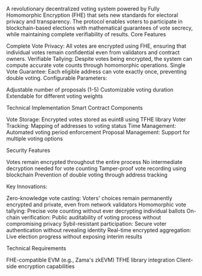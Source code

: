 A revolutionary decentralized voting system powered by Fully Homomorphic Encryption (FHE) that sets new standards for electoral privacy and transparency. The protocol enables voters to participate in blockchain-based elections with mathematical guarantees of vote secrecy, while maintaining complete verifiability of results.
Core Features

Complete Vote Privacy: All votes are encrypted using FHE, ensuring that individual votes remain confidential even from validators and contract owners.
Verifiable Tallying: Despite votes being encrypted, the system can compute accurate vote counts through homomorphic operations.
Single Vote Guarantee: Each eligible address can vote exactly once, preventing double voting.
Configurable Parameters:

Adjustable number of proposals (1-5)
Customizable voting duration
Extendable for different voting weights


Technical Implementation
Smart Contract Components

Vote Storage: Encrypted votes stored as euint8 using TFHE library
Voter Tracking: Mapping of addresses to voting status
Time Management: Automated voting period enforcement
Proposal Management: Support for multiple voting options

Security Features

Votes remain encrypted throughout the entire process
No intermediate decryption needed for vote counting
Tamper-proof vote recording using blockchain
Prevention of double voting through address tracking

Key Innovations:

Zero-knowledge vote casting: Voters' choices remain permanently encrypted and private, even from network validators
Homomorphic vote tallying: Precise vote counting without ever decrypting individual ballots
On-chain verification: Public auditability of voting process without compromising privacy
Sybil-resistant participation: Secure voter authentication without revealing identity
Real-time encrypted aggregation: Live election progress without exposing interim results


Technical Requirements

FHE-compatible EVM (e.g., Zama's zkEVM)
TFHE library integration
Client-side encryption capabilities
